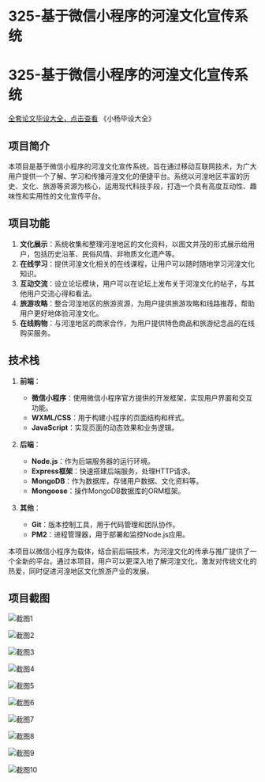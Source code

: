 # 325-基于微信小程序的河湟文化宣传系统

# 325-基于微信小程序的河湟文化宣传系统

[全套论文毕设大全，点击查看](https://www.yuque.com/yuqueyonghux32e1j/kxdc9g?#) 《小杨毕设大全》

## 项目简介

本项目是基于微信小程序的河湟文化宣传系统，旨在通过移动互联网技术，为广大用户提供一个了解、学习和传播河湟文化的便捷平台。系统以河湟地区丰富的历史、文化、旅游等资源为核心，运用现代科技手段，打造一个具有高度互动性、趣味性和实用性的文化宣传平台。

## 项目功能

1. **文化展示**：系统收集和整理河湟地区的文化资料，以图文并茂的形式展示给用户，包括历史沿革、民俗风情、非物质文化遗产等。
2. **在线学习**：提供河湟文化相关的在线课程，让用户可以随时随地学习河湟文化知识。
3. **互动交流**：设立论坛模块，用户可以在论坛上发布关于河湟文化的帖子，与其他用户交流心得和看法。
4. **旅游攻略**：整合河湟地区的旅游资源，为用户提供旅游攻略和线路推荐，帮助用户更好地体验河湟文化。
5. **在线购物**：与河湟地区的商家合作，为用户提供特色商品和旅游纪念品的在线购买服务。

## 技术栈

1. **前端**：
   - **微信小程序**：使用微信小程序官方提供的开发框架，实现用户界面和交互功能。
   - **WXML/CSS**：用于构建小程序的页面结构和样式。
   - **JavaScript**：实现页面的动态效果和业务逻辑。

2. **后端**：
   - **Node.js**：作为后端服务器的运行环境。
   - **Express框架**：快速搭建后端服务，处理HTTP请求。
   - **MongoDB**：作为数据库，存储用户数据、文化资料等。
   - **Mongoose**：操作MongoDB数据库的ORM框架。

3. **其他**：
   - **Git**：版本控制工具，用于代码管理和团队协作。
   - **PM2**：进程管理器，用于部署和监控Node.js应用。

本项目以微信小程序为载体，结合前后端技术，为河湟文化的传承与推广提供了一个全新的平台。通过本项目，用户可以更深入地了解河湟文化，激发对传统文化的热爱，同时促进河湟地区文化旅游产业的发展。

## 项目截图

![截图1](https://kevinyang.oss-cn-shenzhen.aliyuncs.com/ItprojectImage%2F325-%E5%9F%BA%E4%BA%8E%E5%BE%AE%E4%BF%A1%E5%B0%8F%E7%A8%8B%E5%BA%8F%E7%9A%84%E6%B2%B3%E6%B9%9F%E6%96%87%E5%8C%96%E5%AE%A3%E4%BC%A0%E7%B3%BB%E7%BB%9F%2Fimg_1.jpg)

![截图2](https://kevinyang.oss-cn-shenzhen.aliyuncs.com/ItprojectImage%2F325-%E5%9F%BA%E4%BA%8E%E5%BE%AE%E4%BF%A1%E5%B0%8F%E7%A8%8B%E5%BA%8F%E7%9A%84%E6%B2%B3%E6%B9%9F%E6%96%87%E5%8C%96%E5%AE%A3%E4%BC%A0%E7%B3%BB%E7%BB%9F%2Fimg_2.jpg)

![截图3](https://kevinyang.oss-cn-shenzhen.aliyuncs.com/ItprojectImage%2F325-%E5%9F%BA%E4%BA%8E%E5%BE%AE%E4%BF%A1%E5%B0%8F%E7%A8%8B%E5%BA%8F%E7%9A%84%E6%B2%B3%E6%B9%9F%E6%96%87%E5%8C%96%E5%AE%A3%E4%BC%A0%E7%B3%BB%E7%BB%9F%2Fimg_3.jpg)

![截图4](https://kevinyang.oss-cn-shenzhen.aliyuncs.com/ItprojectImage%2F325-%E5%9F%BA%E4%BA%8E%E5%BE%AE%E4%BF%A1%E5%B0%8F%E7%A8%8B%E5%BA%8F%E7%9A%84%E6%B2%B3%E6%B9%9F%E6%96%87%E5%8C%96%E5%AE%A3%E4%BC%A0%E7%B3%BB%E7%BB%9F%2Fimg_4.jpg)

![截图5](https://kevinyang.oss-cn-shenzhen.aliyuncs.com/ItprojectImage%2F325-%E5%9F%BA%E4%BA%8E%E5%BE%AE%E4%BF%A1%E5%B0%8F%E7%A8%8B%E5%BA%8F%E7%9A%84%E6%B2%B3%E6%B9%9F%E6%96%87%E5%8C%96%E5%AE%A3%E4%BC%A0%E7%B3%BB%E7%BB%9F%2Fimg_5.jpg)

![截图6](https://kevinyang.oss-cn-shenzhen.aliyuncs.com/ItprojectImage%2F325-%E5%9F%BA%E4%BA%8E%E5%BE%AE%E4%BF%A1%E5%B0%8F%E7%A8%8B%E5%BA%8F%E7%9A%84%E6%B2%B3%E6%B9%9F%E6%96%87%E5%8C%96%E5%AE%A3%E4%BC%A0%E7%B3%BB%E7%BB%9F%2Fimg_6.jpg)

![截图7](https://kevinyang.oss-cn-shenzhen.aliyuncs.com/ItprojectImage%2F325-%E5%9F%BA%E4%BA%8E%E5%BE%AE%E4%BF%A1%E5%B0%8F%E7%A8%8B%E5%BA%8F%E7%9A%84%E6%B2%B3%E6%B9%9F%E6%96%87%E5%8C%96%E5%AE%A3%E4%BC%A0%E7%B3%BB%E7%BB%9F%2Fimg_7.jpg)

![截图8](https://kevinyang.oss-cn-shenzhen.aliyuncs.com/ItprojectImage%2F325-%E5%9F%BA%E4%BA%8E%E5%BE%AE%E4%BF%A1%E5%B0%8F%E7%A8%8B%E5%BA%8F%E7%9A%84%E6%B2%B3%E6%B9%9F%E6%96%87%E5%8C%96%E5%AE%A3%E4%BC%A0%E7%B3%BB%E7%BB%9F%2Fimg_8.jpg)

![截图9](https://kevinyang.oss-cn-shenzhen.aliyuncs.com/ItprojectImage%2F325-%E5%9F%BA%E4%BA%8E%E5%BE%AE%E4%BF%A1%E5%B0%8F%E7%A8%8B%E5%BA%8F%E7%9A%84%E6%B2%B3%E6%B9%9F%E6%96%87%E5%8C%96%E5%AE%A3%E4%BC%A0%E7%B3%BB%E7%BB%9F%2Fimg_9.jpg)

![截图10](https://kevinyang.oss-cn-shenzhen.aliyuncs.com/ItprojectImage%2F325-%E5%9F%BA%E4%BA%8E%E5%BE%AE%E4%BF%A1%E5%B0%8F%E7%A8%8B%E5%BA%8F%E7%9A%84%E6%B2%B3%E6%B9%9F%E6%96%87%E5%8C%96%E5%AE%A3%E4%BC%A0%E7%B3%BB%E7%BB%9F%2Fimg_10.jpg)


